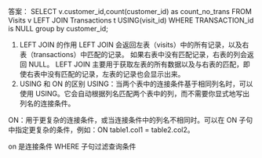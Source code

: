 答案：
SELECT v.customer_id,count(customer_id) as count_no_trans
FROM Visits v LEFT JOIN Transactions t USING(visit_id)
WHERE TRANSACTION_id is NULL
group by customer_id;

1. LEFT JOIN 的作用
LEFT JOIN 会返回左表（visits）中的所有记录，以及右表（transactions）中匹配的记录。
如果右表中没有匹配记录，右表的列会返回 NULL。
LEFT JOIN 主要用于获取左表的所有数据以及与右表的匹配，即使右表中没有匹配的记录，左表的记录也会显示出来。
2. USING 和 ON 的区别
USING：当两个表中的连接条件基于相同列名时，可以使用 USING。它会自动根据列名匹配两个表中的列，而不需要你显式地写出列名的连接条件。

ON：用于更复杂的连接条件，或当连接条件中的列名不相同时。可以在 ON 子句中指定更复杂的条件，例如：ON table1.col1 = table2.col2。

on 是连接条件 WHERE 子句过滤查询条件 

